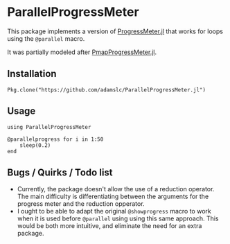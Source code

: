 # ParallelProgressMeter

This package implements a version of [ProgressMeter.jl](https://github.com/timholy/ProgressMeter.jl) that works for loops using the `@parallel` macro.

It was partially modeled after [PmapProgressMeter.jl](https://github.com/slundberg/PmapProgressMeter.jl).

## Installation
    Pkg.clone("https://github.com/adamslc/ParallelProgressMeter.jl")
    
## Usage
    using ParallelProgressMeter
    
    @parallelprogress for i in 1:50
        sleep(0.2)
    end
    
## Bugs / Quirks / Todo list
 *  Currently, the package doesn't allow the use of a reduction operator. The main difficulty is differentiating
    between the arguments for the progress meter and the reduction opperator.
 *  I ought to be able to adapt the original `@showprogress` macro to work when it is used before `@parallel` using
    using this same approach. This would be both more intuitive, and eliminate the need for an extra package.
